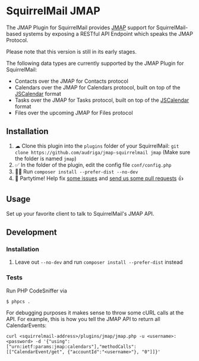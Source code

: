 # SquirrelMail JMAP
The JMAP Plugin for SquirrelMail provides [JMAP](https://jmap.io/) support for SquirrelMail-based systems by exposing a RESTful API Endpoint which speaks the JMAP Protocol.

Please note that this version is still in its early stages.

The following data types are currently supported by the JMAP Plugin for SquirrelMail:

* Contacts over the JMAP for Contacts protocol
* Calendars over the JMAP for Calendars protocol, built on top of the [JSCalendar](https://tools.ietf.org/html/draft-ietf-calext-jscalendar-32) format
* Tasks over the JMAP for Tasks protocol, built on top of the [JSCalendar](https://tools.ietf.org/html/draft-ietf-calext-jscalendar-32) format
* Files over the upcoming JMAP for Files protocol

## Installation
1. ☁ Clone this plugin into the `plugins` folder of your SquirrelMail: `git clone https://github.com/audriga/jmap-squirrelmail jmap` (Make sure the folder is named `jmap`)
1. ✅ In the folder of the plugin, edit the config file `conf/config.php`
1. 👩‍💻 Run `composer install --prefer-dist --no-dev`
1. 🎉 Partytime! Help fix [some issues](https://github.com/audriga/jmap-squirrelmail/issues) and [send us some pull requests](https://github.com/audriga/jmap-squirrelmail/pulls) 👍

## Usage
Set up your favorite client to talk to SquirrelMail's JMAP API.

## Development
### Installation
1. Leave out `--no-dev` and run `composer install --prefer-dist` instead

### Tests
Run PHP CodeSniffer via
```
$ phpcs .
```

For debugging purposes it makes sense to throw some cURL calls at the API. For example, this is how you tell the JMAP API to return all CalendarEvents:
```
curl <squirrelmail-address>/plugins/jmap/jmap.php -u <username>:<password> -d '{"using":["urn:ietf:params:jmap:calendars"],"methodCalls":[["CalendarEvent/get", {"accountId":"<username>"}, "0"]]}'
```
